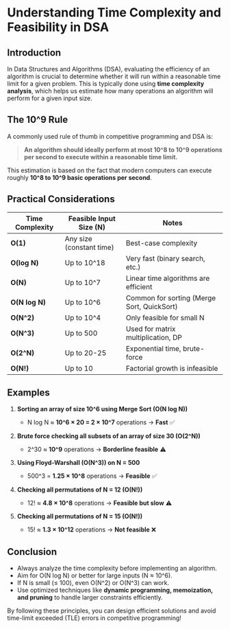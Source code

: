 # Understanding Time Complexity and Feasibility in DSA

## Introduction
In Data Structures and Algorithms (DSA), evaluating the efficiency of an algorithm is crucial to determine whether it will run within a reasonable time limit for a given problem. This is typically done using **time complexity analysis**, which helps us estimate how many operations an algorithm will perform for a given input size.

## The 10^9 Rule
A commonly used rule of thumb in competitive programming and DSA is:

> **An algorithm should ideally perform at most 10^8 to 10^9 operations per second to execute within a reasonable time limit.**

This estimation is based on the fact that modern computers can execute roughly **10^8 to 10^9 basic operations per second**.

## Practical Considerations

| Time Complexity | Feasible Input Size (N) | Notes |
|---------------|--------------------|----------------------------|
| **O(1)**     | Any size (constant time) | Best-case complexity |
| **O(log N)** | Up to 10^18          | Very fast (binary search, etc.) |
| **O(N)**     | Up to 10^7           | Linear time algorithms are efficient |
| **O(N log N)** | Up to 10^6         | Common for sorting (Merge Sort, QuickSort) |
| **O(N^2)**   | Up to 10^4           | Only feasible for small N |
| **O(N^3)**   | Up to 500            | Used for matrix multiplication, DP |
| **O(2^N)**   | Up to 20-25          | Exponential time, brute-force |
| **O(N!)**    | Up to 10             | Factorial growth is infeasible |

## Examples
1. **Sorting an array of size 10^6 using Merge Sort (O(N log N))**  
   - N log N ≈ **10^6 × 20 = 2 × 10^7** operations → **Fast** ✅

2. **Brute force checking all subsets of an array of size 30 (O(2^N))**  
   - 2^30 ≈ **10^9** operations → **Borderline feasible** ⚠️

3. **Using Floyd-Warshall (O(N^3)) on N = 500**  
   - 500^3 = **1.25 × 10^8** operations → **Feasible** ✅

4. **Checking all permutations of N = 12 (O(N!))**  
   - 12! ≈ **4.8 × 10^8** operations → **Feasible but slow** ⚠️

5. **Checking all permutations of N = 15 (O(N!))**  
   - 15! ≈ **1.3 × 10^12** operations → **Not feasible** ❌

## Conclusion
- Always analyze the time complexity before implementing an algorithm.
- Aim for O(N log N) or better for large inputs (N ≈ 10^6).
- If N is small (≤ 100), even O(N^2) or O(N^3) can work.
- Use optimized techniques like **dynamic programming, memoization, and pruning** to handle larger constraints efficiently.

By following these principles, you can design efficient solutions and avoid time-limit exceeded (TLE) errors in competitive programming!

